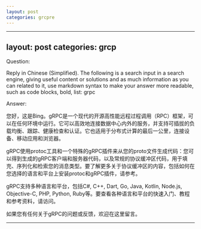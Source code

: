 ```yaml
---
layout: post
categories: grcpre
---
```

---
layout: post
categories: grcp
---
Question:

Reply in Chinese (Simplified).
The following is a search input in a search engine, giving useful content or solutions and as much information as you can related to it, use markdown syntax to make your answer more readable, such as code blocks, bold, list:
grpc

Answer:

您好，这是Bing。gRPC是一个现代的开源高性能远程过程调用（RPC）框架，可以在任何环境中运行。它可以高效地连接数据中心内外的服务，并支持可插拔的负载均衡、跟踪、健康检查和认证。它也适用于分布式计算的最后一公里，连接设备、移动应用和浏览器。

gRPC使用protoc工具和一个特殊的gRPC插件来从您的proto文件生成代码：您可以得到生成的gRPC客户端和服务器代码，以及常规的协议缓冲区代码，用于填充、序列化和检索您的消息类型。要了解更多关于协议缓冲区的内容，包括如何在您选择的语言和平台上安装protoc和gRPC插件，请参考。

gRPC支持多种语言和平台，包括C#, C++, Dart, Go, Java, Kotlin, Node.js, Objective-C, PHP, Python, Ruby等。要查看各种语言和平台的快速入门、教程和参考资料，请访问。

如果您有任何关于gRPC的问题或反馈，欢迎在这里留言。


<hr/>


